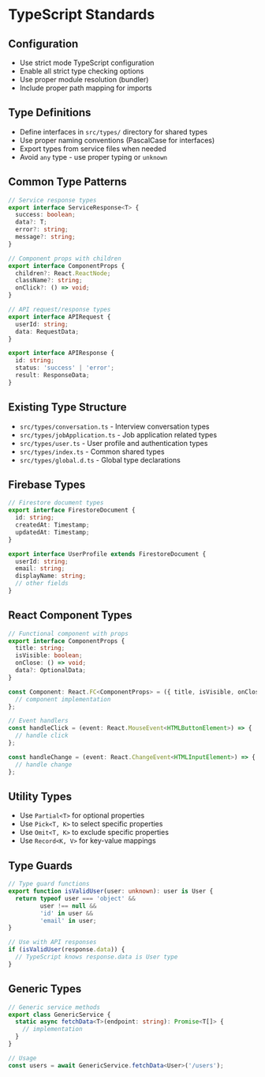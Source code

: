 # TypeScript Standards

## Configuration
- Use strict mode TypeScript configuration
- Enable all strict type checking options
- Use proper module resolution (bundler)
- Include proper path mapping for imports

## Type Definitions
- Define interfaces in `src/types/` directory for shared types
- Use proper naming conventions (PascalCase for interfaces)
- Export types from service files when needed
- Avoid `any` type - use proper typing or `unknown`

## Common Type Patterns
```typescript
// Service response types
export interface ServiceResponse<T> {
  success: boolean;
  data?: T;
  error?: string;
  message?: string;
}

// Component props with children
export interface ComponentProps {
  children?: React.ReactNode;
  className?: string;
  onClick?: () => void;
}

// API request/response types
export interface APIRequest {
  userId: string;
  data: RequestData;
}

export interface APIResponse {
  id: string;
  status: 'success' | 'error';
  result: ResponseData;
}
```

## Existing Type Structure
- `src/types/conversation.ts` - Interview conversation types
- `src/types/jobApplication.ts` - Job application related types
- `src/types/user.ts` - User profile and authentication types
- `src/types/index.ts` - Common shared types
- `src/types/global.d.ts` - Global type declarations

## Firebase Types
```typescript
// Firestore document types
export interface FirestoreDocument {
  id: string;
  createdAt: Timestamp;
  updatedAt: Timestamp;
}

export interface UserProfile extends FirestoreDocument {
  userId: string;
  email: string;
  displayName: string;
  // other fields
}
```

## React Component Types
```typescript
// Functional component with props
export interface ComponentProps {
  title: string;
  isVisible: boolean;
  onClose: () => void;
  data?: OptionalData;
}

const Component: React.FC<ComponentProps> = ({ title, isVisible, onClose, data }) => {
  // component implementation
};

// Event handlers
const handleClick = (event: React.MouseEvent<HTMLButtonElement>) => {
  // handle click
};

const handleChange = (event: React.ChangeEvent<HTMLInputElement>) => {
  // handle change
};
```

## Utility Types
- Use `Partial<T>` for optional properties
- Use `Pick<T, K>` to select specific properties
- Use `Omit<T, K>` to exclude specific properties
- Use `Record<K, V>` for key-value mappings

## Type Guards
```typescript
// Type guard functions
export function isValidUser(user: unknown): user is User {
  return typeof user === 'object' && 
         user !== null && 
         'id' in user && 
         'email' in user;
}

// Use with API responses
if (isValidUser(response.data)) {
  // TypeScript knows response.data is User type
}
```

## Generic Types
```typescript
// Generic service methods
export class GenericService {
  static async fetchData<T>(endpoint: string): Promise<T[]> {
    // implementation
  }
}

// Usage
const users = await GenericService.fetchData<User>('/users');
```